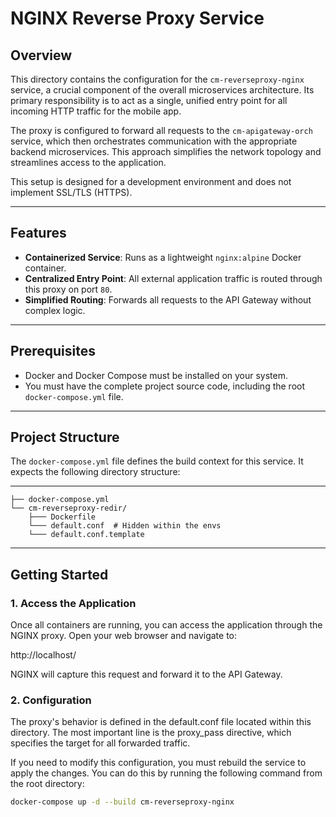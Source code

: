 # NGINX Reverse Proxy Service

## Overview

This directory contains the configuration for the `cm-reverseproxy-nginx` service, a crucial component of the overall microservices architecture. Its primary responsibility is to act as a single, unified entry point for all incoming HTTP traffic for the mobile app.

The proxy is configured to forward all requests to the `cm-apigateway-orch` service, which then orchestrates communication with the appropriate backend microservices. This approach simplifies the network topology and streamlines access to the application.

This setup is designed for a development environment and does not implement SSL/TLS (HTTPS).

---

## Features

-   **Containerized Service**: Runs as a lightweight `nginx:alpine` Docker container.
-   **Centralized Entry Point**: All external application traffic is routed through this proxy on port `80`.
-   **Simplified Routing**: Forwards all requests to the API Gateway without complex logic.

---

## Prerequisites

-   Docker and Docker Compose must be installed on your system.
-   You must have the complete project source code, including the root `docker-compose.yml` file.

---

## Project Structure

The `docker-compose.yml` file defines the build context for this service. It expects the following directory structure:


---
```
├── docker-compose.yml
└── cm-reverseproxy-redir/
    ├─── Dockerfile
    └─── default.conf  # Hidden within the envs
    └─── default.conf.template
```

---

## Getting Started

### 1. Access the Application

Once all containers are running, you can access the application through the NGINX proxy. Open your web browser and navigate to:

http://localhost/

NGINX will capture this request and forward it to the API Gateway.

### 2. Configuration

The proxy's behavior is defined in the default.conf file located within this directory. The most important line is the proxy_pass directive, which specifies the target for all forwarded traffic.

If you need to modify this configuration, you must rebuild the service to apply the changes. You can do this by running the following command from the root directory:
```bash
docker-compose up -d --build cm-reverseproxy-nginx
```